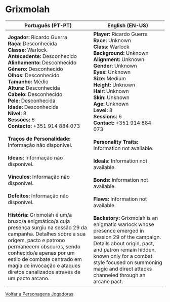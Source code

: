 # Grixmolah

| Português (PT-PT)                                                                                                                                                                                                                                                                                                                                                                                                                                                                                                                                                                                                                                                                                                                                                                                                                                                                                                                                 | English (EN-US)                                                                                                                                                                                                                                                                                                                                                                                                                                                                                                                                                                                                                                                                                                                                                                                                                          |
| ------------------------------------------------------------------------------------------------------------------------------------------------------------------------------------------------------------------------------------------------------------------------------------------------------------------------------------------------------------------------------------------------------------------------------------------------------------------------------------------------------------------------------------------------------------------------------------------------------------------------------------------------------------------------------------------------------------------------------------------------------------------------------------------------------------------------------------------------------------------------------------------------------------------------------------------------- | ---------------------------------------------------------------------------------------------------------------------------------------------------------------------------------------------------------------------------------------------------------------------------------------------------------------------------------------------------------------------------------------------------------------------------------------------------------------------------------------------------------------------------------------------------------------------------------------------------------------------------------------------------------------------------------------------------------------------------------------------------------------------------------------------------------------------------------------- |
| **Jogador:** Ricardo Guerra<br>**Raça:** Desconhecida<br>**Classe:** Warlock<br>**Antecedente:** Desconhecido<br>**Alinhamento:** Desconhecido<br>**Género:** Desconhecido<br>**Olhos:** Desconhecido<br>**Tamanho:** Médio<br>**Altura:** Desconhecida<br>**Cabelo:** Desconhecido<br>**Pele:** Desconhecida<br>**Idade:** Desconhecida<br>**Nível:** 8<br>**Sessões:** 6<br>**Contacto:** +351 914 884 073<br><br>**Traços de Personalidade:** Informação não disponível.<br><br>**Ideais:** Informação não disponível.<br><br>**Vínculos:** Informação não disponível.<br><br>**Defeitos:** Informação não disponível.<br><br>**História:** Grixmolah é um/a bruxo/a enigmático/a cuja presença surgiu na sessão 29 da campanha. Detalhes sobre a sua origem, pacto e patrono permanecem obscuros, sendo conhecido/a apenas por um estilo de combate centrado em magia de invocação e ataques diretos canalizados através de um pacto arcano. | **Player:** Ricardo Guerra<br>**Race:** Unknown<br>**Class:** Warlock<br>**Background:** Unknown<br>**Alignment:** Unknown<br>**Gender:** Unknown<br>**Eyes:** Unknown<br>**Size:** Medium<br>**Height:** Unknown<br>**Hair:** Unknown<br>**Skin:** Unknown<br>**Age:** Unknown<br>**Level:** 8<br>**Sessions:** 6<br>**Contact:** +351 914 884 073<br><br>**Personality Traits:** Information not available.<br><br>**Ideals:** Information not available.<br><br>**Bonds:** Information not available.<br><br>**Flaws:** Information not available.<br><br>**Backstory:** Grixmolah is an enigmatic warlock whose presence emerged in session 29 of the campaign. Details about origin, pact, and patron remain hidden, known only for a combat style focused on summoning magic and direct attacks channeled through an arcane pact. |

[ Voltar a Personagens Jogadoras](personagens_jogadoras.md)


















